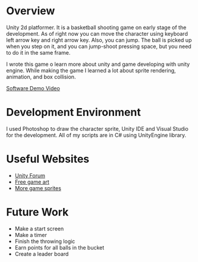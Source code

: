 # Overview

Unity 2d platformer. It is a basketball shooting game on early stage of the development. As of right now you can move the character using keyboard left arrow key and right arrow key. Also, you can jump. The ball is picked up when you step on it, and you can jump-shoot pressing space, but you need to do it in the same frame.

I wrote this game o learn more about unity and game developing with unity engine. While making the game I learned a lot about sprite rendering, animation, and box collision.

[Software Demo Video](https://youtu.be/NAAY33nNoJw)

# Development Environment

I used Photoshop to draw the character sprite, Unity IDE and Visual Studio for the development.
All of my scripts are in C# using UnityEngine library.

# Useful Websites

-   [Unity Forum](https://forum.unity.com)
-   [Free game art](https://opengameart.org)
-   [More game sprites](https://craftpix.net)

# Future Work

-   Make a start screen
-   Make a timer
-   Finish the throwing logic
-   Earn points for all balls in the bucket
-   Create a leader board
